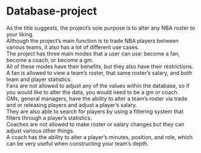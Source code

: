 # Database-project
As the title suggests, the project’s sole purpose is to alter any NBA roster to your liking.<br/> 
Although the project’s main function is to trade NBA players between various teams, it also has a lot of different use cases.<br/>
The project has three main modes that a user can use: become a fan, become a coach, or become a gm.<br/>
All of these modes have their benefits, but they also have their restrictions.<br/>
A fan is allowed to view a team’s roster, that same roster’s salary, and both team and player statistics.<br/>
Fans are not allowed to adjust any of the values within the database, so if you would like to alter the data, you would need to be a gm or coach.<br/>
GMs, general managers, have the ability to alter a team’s roster via trade and or releasing players and adjust a player’s salary.<br/>
They are also able to search for players by using a filtering system that filters through a player’s statistics.<br/>
Coaches are not allowed to make roster or salary changes but they can adjust various other things.<br/>
A coach has the ability to alter a player’s minutes, position, and role, which can be very useful when constructing your team’s depth. 
